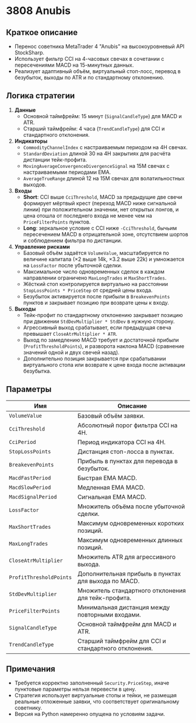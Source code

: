 # 3808 Anubis

## Краткое описание
- Перенос советника MetaTrader 4 "Anubis" на высокоуровневый API StockSharp.
- Использует фильтр CCI на 4-часовых свечах в сочетании с пересечениями MACD на 15-минутных данных.
- Реализует адаптивный объём, виртуальный стоп-лосс, перевод в безубыток, выходы по ATR и по стандартному отклонению.

## Логика стратегии
1. **Данные**
   - Основной таймфрейм: 15 минут (`SignalCandleType`) для MACD и ATR.
   - Старший таймфрейм: 4 часа (`TrendCandleType`) для CCI и стандартного отклонения.
2. **Индикаторы**
   - `CommodityChannelIndex` с настраиваемым периодом на 4H свечах.
   - `StandardDeviation` длиной 30 на 4H закрытиях для расчёта дистанции тейк-профита.
   - `MovingAverageConvergenceDivergenceSignal` на 15M свечах с настраиваемыми периодами EMA.
   - `AverageTrueRange` длиной 12 на 15M свечах для волатильностных выходов.
3. **Входы**
   - **Short**: CCI выше `CciThreshold`, MACD за предыдущие две свечи формирует мёртвый крест (переход MACD ниже сигнальной линии) при положительном значении, нет открытых лонгов, и цена отошла от последнего входа не менее чем на `PriceFilterPoints` пунктов.
   - **Long**: зеркальное условие с CCI ниже `-CciThreshold`, бычьим пересечением MACD в отрицательной зоне, отсутствием шортов и соблюдением фильтра по дистанции.
4. **Управление рисками**
   - Базовый объём задаётся `VolumeValue`, масштабируется по величине капитала (×2 выше 14k, ×3.2 выше 22k) и умножается на `LossFactor` после убыточной сделки.
   - Максимальное число одновременных сделок в каждом направлении ограничено `MaxLongTrades` и `MaxShortTrades`.
   - Жёсткий стоп контролируется виртуально на расстоянии `StopLossPoints * PriceStep` от средней цены входа.
   - Безубыток активируется после прибыли в `BreakevenPoints` пунктов и закрывает позицию при возврате цены к входу.
5. **Выходы**
   - Тейк-профит по стандартному отклонению закрывает позицию при движении `StdDevMultiplier * StdDev` в нужную сторону.
   - Агрессивный выход срабатывает, если предыдущая свеча превышает `CloseAtrMultiplier * ATR`.
   - Выход по замедлению MACD требует и достаточной прибыли (`ProfitThresholdPoints`), и разворота наклона MACD (сравнение значений одной и двух свечей назад).
   - Дополнительно позиция закрывается при срабатывании виртуального стопа или возврате к цене входа после активации безубытка.

## Параметры
| Имя | Описание |
| --- | -------- |
| `VolumeValue` | Базовый объём заявки. |
| `CciThreshold` | Абсолютный порог фильтра CCI на 4H. |
| `CciPeriod` | Период индикатора CCI на 4H. |
| `StopLossPoints` | Дистанция стоп-лосса в пунктах. |
| `BreakevenPoints` | Прибыль в пунктах для перевода в безубыток. |
| `MacdFastPeriod` | Быстрая EMA MACD. |
| `MacdSlowPeriod` | Медленная EMA MACD. |
| `MacdSignalPeriod` | Сигнальная EMA MACD. |
| `LossFactor` | Множитель объёма после убыточной сделки. |
| `MaxShortTrades` | Максимум одновременных коротких позиций. |
| `MaxLongTrades` | Максимум одновременных длинных позиций. |
| `CloseAtrMultiplier` | Множитель ATR для агрессивного выхода. |
| `ProfitThresholdPoints` | Дополнительная прибыль в пунктах для выхода по MACD. |
| `StdDevMultiplier` | Множитель стандартного отклонения для тейк-профита. |
| `PriceFilterPoints` | Минимальная дистанция между повторными входами. |
| `SignalCandleType` | Основной таймфрейм для MACD и ATR. |
| `TrendCandleType` | Старший таймфрейм для CCI и стандартного отклонения. |

## Примечания
- Требуется корректно заполненный `Security.PriceStep`, иначе пунктовые параметры нельзя перевести в цену.
- Стратегия использует виртуальные стопы и тейки, не размещая реальные отложенные заявки, что соответствует оригинальному советнику.
- Версия на Python намеренно опущена по условиям задачи.
